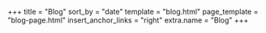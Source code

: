 +++
title = "Blog"
sort_by = "date"
template = "blog.html"
page_template = "blog-page.html"
insert_anchor_links = "right"
extra.name = "Blog"
+++

